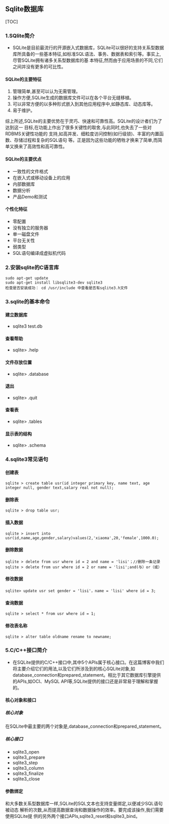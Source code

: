 ## Sqlite数据库

[TOC]

### 1.SQlite简介

-    SQLite是目前最流行的开源嵌入式数据库，SQLite可以很好的支持关系型数据库所具备的一些基本特征,如标准SQL语法、事务、数据表和索引等。事实上,尽管SQLite拥有诸多关系型数据库的基
     本特征,然而由于应用场景的不同,它们之间并没有更多的可比性。

#### SQLite的主要特征

1.   管理简单,甚至可以认为无需管理。
2.   操作方便,SQLite生成的数据库文件可以在各个平台无缝移植。
3.   可以非常方便的以多种形式嵌入到其他应用程序中,如静态库、动态库等。
4.   易于维护。

综上所述,SQLite的主要优势在于灵巧、快速和可靠性高。SQLite的设计者们为了达到这一
目标,在功能上作出了很多关键性的取舍,与此同时,也失去了一些对RDBMS关键性功能的
支持,如高并发、细粒度访问控制(如行级锁)、丰富的内置函数、存储过程和复杂的SQL语句
等。正是因为这些功能的牺牲才换来了简单,而简单又换来了高效性和高可靠性。

#### SQLite的主要优点

-    一致性的文件格式
-    在嵌入式或移动设备上的应用
-    内部数据库
-    数据分析
-    产品Demo和测试

#### 个性化特征

-    零配置
-    没有独立的服务器
-    单一磁盘文件
-    平台无关性
-    弱类型
-    SQL语句编译成虚拟机代码

### 2.安装sqlite的C语言库

```shell
sudo apt-get update
sudo apt-get install libsqlite3-dev sqlite3
检查是否安装成功： cd /usr/include 中查看是否有sqlite3.h文件
```

### 3.sqlite的基本命令

#### 建立数据库

-    sqlite3 test.db

#### 查看帮助

-    sqlite> .help

#### 文件存放位置

-    sqlite> .database

#### 退出

-    sqlite> .quit

#### 查看表

-    sqlite> .tables

#### 显示表的结构

-    sqlite> .schema

### 4.sqlite3常见语句

#### 创建表

```shell
sqlite > create table usr(id integer primary key, name text, age integer null, gender text,salary real not null);
```

#### 删除表

```shell
sqlite > drop table usr;
```

#### 插入数据

```shell
sqlite > insert into usr(id,name,age,gender,salary)values(2,'xiaoma',20,'female',1000.0);
```

#### 删除数据

```shell
sqlite > delete from usr where id = 2 and name = 'lisi'；//删除一条记录
sqlite > delete from usr where id = 2 or name = 'lisi';and(与）or（或） 
```

#### 修改数据

```shell
sqlite> update usr set gender = 'lisi'，name = 'lisi' where id = 3;
```

#### 查询数据

```shell
sqlite > select * from usr where id = 1;
```

#### 修改表名称

```shell
sqlite > alter table oldname rename to newname;
```

### 5.C/C++接口简介

-    在SQLite提供的C/C++接口中,其中5个APIs属于核心接口。在这篇博客中我们将主要介绍它们的用法,以及它们所涉及到的核心SQLite对象,如database_connection和prepared_statement。相比于其它数据库引擎提供的APIs,如OCI、MySQL API等,SQLite提供的接口还是非常易于理解和掌握的。

#### 核心对象和接口

##### 核心对象

在SQLite中最主要的两个对象是,database_connection和prepared_statement。

##### 核心接口

-    sqlite3_open
-    sqlite3_prepare
-    sqlite3_step
-    sqlite3_column
-    sqlite3_finalize
-    sqlite3_close

#### 参数绑定

和大多数关系型数据库一样,SQLite的SQL文本也支持变量绑定,以便减少SQL语句被动态
解析的次数,从而提高数据查询和数据操作的效率。要完成该操作,我们需要使用SQLite提
供的另外两个接口APIs,sqlite3\_reset和sqlite3\_bind。